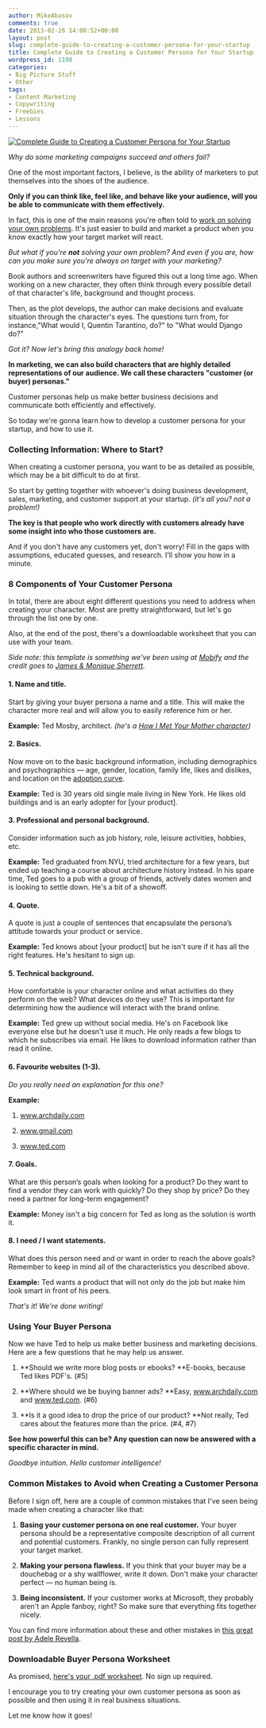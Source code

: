 ```yaml
---
author: MikeAbasov
comments: true
date: 2013-02-26 14:00:52+00:00
layout: post
slug: complete-guide-to-creating-a-customer-persona-for-your-startup
title: Complete Guide to Creating a Customer Persona for Your Startup
wordpress_id: 1198
categories:
- Big Picture Stuff
- Other
tags:
- Content Marketing
- Copywriting
- Freebies
- Lessons
---
```


[![Complete Guide to Creating a Customer Persona for Your Startup](http://marketingbeforefunding.com/wp-content/uploads/2013/02/Creating-Customer-Personas-for-Startups-590x393.png)](http://marketingbeforefunding.com/2013/02/26/complete-guide-to-creating-a-customer-persona-for-your-startup/)

_Why do some marketing campaigns succeed and others fail?_

One of the most important factors, I believe, is the ability of marketers to put themselves into the shoes of the audience.

**Only if you can think like, feel like, and behave like your audience, will you be able to communicate with them effectively.**

In fact, this is one of the main reasons you're often told to [work on solving your own problems](http://gettingreal.37signals.com/ch02_Whats_Your_Problem.php). It's just easier to build and market a product when you know exactly how your target market will react.

_But what if you're **not** solving your own problem? And even if you are, how can you make sure you're always on target with your marketing?_

Book authors and screenwriters have figured this out a long time ago. When working on a new character, they often think through every possible detail of that character's life, background and thought process.

Then, as the plot develops, the author can make decisions and evaluate situation through the character's eyes. The questions turn from, for instance,"What would I, Quentin Tarantino, do?" to "What would Django do?"

_Got it? Now let's bring this analogy back home!_

**In marketing, we can also build characters that are highly detailed representations of our audience. We call these characters "customer (or buyer) personas."**

Customer personas help us make better business decisions and communicate both efficiently and effectively.

So today we're gonna learn how to develop a customer persona for your startup, and how to use it.

<!-- more -->




### Collecting Information: Where to Start?


When creating a customer persona, you want to be as detailed as possible, which may be a bit difficult to do at first.

So start by getting together with whoever's doing business development, sales, marketing, and customer support at your startup. _(it's all you? not a problem!)_

**The key is that people who work directly with customers already have some insight into who those customers are.**

And if you don't have any customers yet, don't worry! Fill in the gaps with assumptions, educated guesses, and research. I'll show you how in a minute.




### 8 Components of Your Customer Persona


In total, there are about eight different questions you need to address when creating your character. Most are pretty straightforward, but let's go through the list one by one.

Also, at the end of the post, there's a downloadable worksheet that you can use with your team.

_Side note: this template is something we've been using at [Mobify](http://mobify.com) and the credit goes to [James & Monique Sherrett](http://www.boxcarmarketing.com/)._


#### 1. Name and title.


Start by giving your buyer persona a name and a title. This will make the character more real and will allow you to easily reference him or her.

**Example:** Ted Mosby, architect. _(he's a [How I Met Your Mother character](http://en.wikipedia.org/wiki/Ted_Mosby))_


#### 2. Basics.


Now move on to the basic background information, including demographics and psychographics — age, gender, location, family life, likes and dislikes, and location on the [adoption curve](http://en.wikipedia.org/wiki/Technology_adoption_lifecycle).

**Example:** Ted is 30 years old single male living in New York. He likes old buildings and is an early adopter for [your product].


#### 3. Professional and personal background.


Consider information such as job history, role, leisure activities, hobbies, etc.

**Example:** Ted graduated from NYU, tried architecture for a few years, but ended up teaching a course about architecture history instead. In his spare time, Ted goes to a pub with a group of friends, actively dates women and is looking to settle down. He's a bit of a showoff.


#### 4. Quote.


A quote is just a couple of sentences that encapsulate the persona’s attitude towards your product or service.

**Example:** Ted knows about [your product] but he isn't sure if it has all the right features. He's hesitant to sign up.


#### 5. Technical background.


How comfortable is your character online and what activities do they perform on the web? What devices do they use? This is important for determining how the audience will interact with the brand online.

**Example:** Ted grew up without social media. He's on Facebook like everyone else but he doesn't use it much. He only reads a few blogs to which he subscribes via email. He likes to download information rather than read it online.


#### 6. Favourite websites (1-3).


_Do you really need an explanation for this one?_

**Example:**



	
  1. www.archdaily.com

	
  2. www.gmail.com

	
  3. www.ted.com




#### 7. Goals.


What are this person’s goals when looking for a product? Do they want to find a vendor they can work with quickly? Do they shop by price? Do they need a partner for long-term engagement?

**Example:** Money isn't a big concern for Ted as long as the solution is worth it.


#### 8. I need / I want statements.


What does this person need and or want in order to reach the above goals? Remember to keep in mind all of the characteristics you described above.

**Example:** Ted wants a product that will not only do the job but make him look smart in front of his peers.



_That's it! We're done writing!_




### Using Your Buyer Persona


Now we have Ted to help us make better business and marketing decisions. Here are a few questions that he may help us answer.



	
  1. **Should we write more blog posts or ebooks?
**E-books, because Ted likes PDF's. (#5)

	
  2. **Where should we be buying banner ads?
**Easy, www.archdaily.com and www.ted.com. (#6)

	
  3. **Is it a good idea to drop the price of our product?
**Not really, Ted cares about the features more than the price. (#4, #7)


**See how powerful this can be? Any question can now be answered with a specific character in mind.**

_Goodbye intuition. Hello customer intelligence!_




### Common Mistakes to Avoid when Creating a Customer Persona


Before I sign off, here are a couple of common mistakes that I've seen being made when creating a character like that:



	
  1. **Basing your customer persona on one real customer.** Your buyer persona should be a representative composite description of all current and potential customers. Frankly, no single person can fully represent your target market.

	
  2. **Making your persona flawless.** If you think that your buyer may be a douchebag or a shy wallflower, write it down. Don't make your character perfect — no human being is.

	
  3. **Being inconsistent.** If your customer works at Microsoft, they probably aren't an Apple fanboy, right? So make sure that everything fits together nicely.


You can find more information about these and other mistakes in [this great post by Adele Revella](http://contentmarketinginstitute.com/author/adele-revella/).




### Downloadable Buyer Persona Worksheet


As promised, [here's your .pdf worksheet](http://marketingbeforefunding.com/wp-content/uploads/2013/02/Marketing-Before-Funding-Customer-Persona-Template.pdf). No sign up required.

I encourage you to try creating your own customer persona as soon as possible and then using it in real business situations.

Let me know how it goes!
